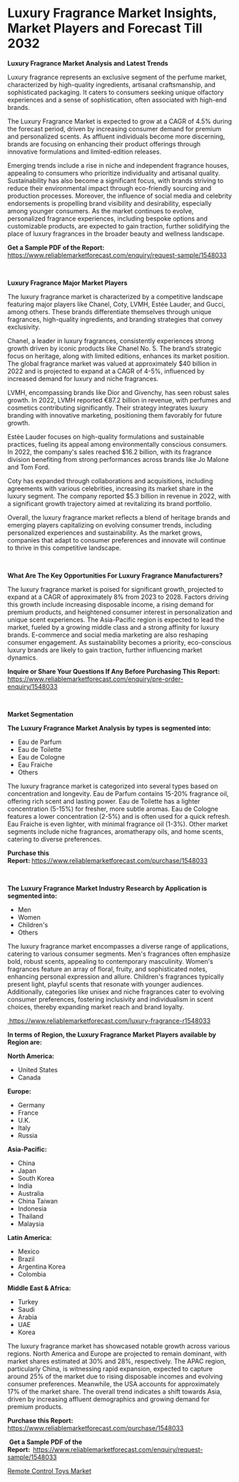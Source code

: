 <p><h1>Luxury Fragrance Market Insights, Market Players and Forecast Till 2032</h1></p><p><strong>Luxury Fragrance Market Analysis and Latest Trends</strong></p>
<p><p>Luxury fragrance represents an exclusive segment of the perfume market, characterized by high-quality ingredients, artisanal craftsmanship, and sophisticated packaging. It caters to consumers seeking unique olfactory experiences and a sense of sophistication, often associated with high-end brands.</p><p>The Luxury Fragrance Market is expected to grow at a CAGR of 4.5% during the forecast period, driven by increasing consumer demand for premium and personalized scents. As affluent individuals become more discerning, brands are focusing on enhancing their product offerings through innovative formulations and limited-edition releases. </p><p>Emerging trends include a rise in niche and independent fragrance houses, appealing to consumers who prioritize individuality and artisanal quality. Sustainability has also become a significant focus, with brands striving to reduce their environmental impact through eco-friendly sourcing and production processes. Moreover, the influence of social media and celebrity endorsements is propelling brand visibility and desirability, especially among younger consumers. As the market continues to evolve, personalized fragrance experiences, including bespoke options and customizable products, are expected to gain traction, further solidifying the place of luxury fragrances in the broader beauty and wellness landscape.</p></p>
<p><strong>Get a Sample PDF of the Report:&nbsp;</strong> <a href="https://www.reliablemarketforecast.com/enquiry/request-sample/1548033?utm_campaign=1130&utm_medium=2&utm_source=Github&utm_content=ia&utm_term=08022025&utm_id=luxury-fragrance">https://www.reliablemarketforecast.com/enquiry/request-sample/1548033</a></p>
<p>&nbsp;</p>
<p><strong>Luxury Fragrance Major Market Players</strong></p>
<p><p>The luxury fragrance market is characterized by a competitive landscape featuring major players like Chanel, Coty, LVMH, Estée Lauder, and Gucci, among others. These brands differentiate themselves through unique fragrances, high-quality ingredients, and branding strategies that convey exclusivity.</p><p>Chanel, a leader in luxury fragrances, consistently experiences strong growth driven by iconic products like Chanel No. 5. The brand’s strategic focus on heritage, along with limited editions, enhances its market position. The global fragrance market was valued at approximately $40 billion in 2022 and is projected to expand at a CAGR of 4-5%, influenced by increased demand for luxury and niche fragrances.</p><p>LVMH, encompassing brands like Dior and Givenchy, has seen robust sales growth. In 2022, LVMH reported €87.2 billion in revenue, with perfumes and cosmetics contributing significantly. Their strategy integrates luxury branding with innovative marketing, positioning them favorably for future growth.</p><p>Estée Lauder focuses on high-quality formulations and sustainable practices, fueling its appeal among environmentally conscious consumers. In 2022, the company's sales reached $16.2 billion, with its fragrance division benefiting from strong performances across brands like Jo Malone and Tom Ford.</p><p>Coty has expanded through collaborations and acquisitions, including agreements with various celebrities, increasing its market share in the luxury segment. The company reported $5.3 billion in revenue in 2022, with a significant growth trajectory aimed at revitalizing its brand portfolio.</p><p>Overall, the luxury fragrance market reflects a blend of heritage brands and emerging players capitalizing on evolving consumer trends, including personalized experiences and sustainability. As the market grows, companies that adapt to consumer preferences and innovate will continue to thrive in this competitive landscape.</p></p>
<p>&nbsp;</p>
<p><strong>What Are The Key Opportunities For Luxury Fragrance Manufacturers?</strong></p>
<p><p>The luxury fragrance market is poised for significant growth, projected to expand at a CAGR of approximately 8% from 2023 to 2028. Factors driving this growth include increasing disposable income, a rising demand for premium products, and heightened consumer interest in personalization and unique scent experiences. The Asia-Pacific region is expected to lead the market, fueled by a growing middle class and a strong affinity for luxury brands. E-commerce and social media marketing are also reshaping consumer engagement. As sustainability becomes a priority, eco-conscious luxury brands are likely to gain traction, further influencing market dynamics.</p></p>
<p><strong>Inquire or Share Your Questions If Any Before Purchasing This Report:</strong> <a href="https://www.reliablemarketforecast.com/enquiry/pre-order-enquiry/1548033?utm_campaign=1130&utm_medium=2&utm_source=Github&utm_content=ia&utm_term=08022025&utm_id=luxury-fragrance">https://www.reliablemarketforecast.com/enquiry/pre-order-enquiry/1548033</a></p>
<p>&nbsp;</p>
<p><strong>Market Segmentation</strong></p>
<p><strong>The Luxury Fragrance Market Analysis by types is segmented into:</strong></p>
<p><ul><li>Eau de Parfum</li><li>Eau de Toilette</li><li>Eau de Cologne</li><li>Eau Fraiche</li><li>Others</li></ul></p>
<p><p>The luxury fragrance market is categorized into several types based on concentration and longevity. Eau de Parfum contains 15-20% fragrance oil, offering rich scent and lasting power. Eau de Toilette has a lighter concentration (5-15%) for fresher, more subtle aromas. Eau de Cologne features a lower concentration (2-5%) and is often used for a quick refresh. Eau Fraiche is even lighter, with minimal fragrance oil (1-3%). Other market segments include niche fragrances, aromatherapy oils, and home scents, catering to diverse preferences.</p></p>
<p><strong>Purchase this Report:&nbsp;</strong><a href="https://www.reliablemarketforecast.com/purchase/1548033?utm_campaign=1130&utm_medium=2&utm_source=Github&utm_content=ia&utm_term=08022025&utm_id=luxury-fragrance">https://www.reliablemarketforecast.com/purchase/1548033</a></p>
<p>&nbsp;</p>
<p><strong>The Luxury Fragrance Market Industry Research by Application is segmented into:</strong></p>
<p><ul><li>Men</li><li>Women</li><li>Children's</li><li>Others</li></ul></p>
<p><p>The luxury fragrance market encompasses a diverse range of applications, catering to various consumer segments. Men's fragrances often emphasize bold, robust scents, appealing to contemporary masculinity. Women's fragrances feature an array of floral, fruity, and sophisticated notes, enhancing personal expression and allure. Children's fragrances typically present light, playful scents that resonate with younger audiences. Additionally, categories like unisex and niche fragrances cater to evolving consumer preferences, fostering inclusivity and individualism in scent choices, thereby expanding market reach and brand loyalty.</p></p>
<p><a href="https://www.reliablemarketforecast.com/luxury-fragrance-r1548033?utm_campaign=1130&utm_medium=2&utm_source=Github&utm_content=ia&utm_term=08022025&utm_id=luxury-fragrance">&nbsp;https://www.reliablemarketforecast.com/luxury-fragrance-r1548033</a></p>
<p><strong>In terms of Region, the Luxury Fragrance Market Players available by Region are:</strong></p>
<p>
    <p> <strong> North America: </strong>
        <ul>
            <li>United States</li>
            <li>Canada</li>
        </ul>
        </p> 
    <p> <strong> Europe: </strong>
        <ul>
            <li>Germany</li>
            <li>France</li>
            <li>U.K.</li>
            <li>Italy</li>
            <li>Russia</li>
        </ul>
        </p> 
    <p> <strong> Asia-Pacific: </strong>
        <ul>
            <li>China</li>
            <li>Japan</li>
            <li>South Korea</li>
            <li>India</li>
            <li>Australia</li>
            <li>China Taiwan</li>
            <li>Indonesia</li>
            <li>Thailand</li>
            <li>Malaysia</li>
        </ul>
        </p> 
    <p> <strong> Latin America: </strong>
        <ul>
            <li>Mexico</li>
            <li>Brazil</li>
            <li>Argentina Korea</li>
            <li>Colombia</li>
        </ul>
        </p> 
    <p> <strong> Middle East & Africa: </strong>
        <ul>
            <li>Turkey</li>
            <li>Saudi</li>
            <li>Arabia</li>
            <li>UAE</li>
            <li>Korea</li>
        </ul>
    </p>
    </p>
<p><p>The luxury fragrance market has showcased notable growth across various regions. North America and Europe are projected to remain dominant, with market shares estimated at 30% and 28%, respectively. The APAC region, particularly China, is witnessing rapid expansion, expected to capture around 25% of the market due to rising disposable incomes and evolving consumer preferences. Meanwhile, the USA accounts for approximately 17% of the market share. The overall trend indicates a shift towards Asia, driven by increasing affluent demographics and growing demand for premium products.</p></p>
<p><strong>Purchase this Report: </strong><a href="https://www.reliablemarketforecast.com/purchase/1548033?utm_campaign=1130&utm_medium=2&utm_source=Github&utm_content=ia&utm_term=08022025&utm_id=luxury-fragrance">https://www.reliablemarketforecast.com/purchase/1548033</a></p>
<p>&nbsp;<strong>Get a Sample PDF of the Report:&nbsp;&nbsp;</strong><a href="https://www.reliablemarketforecast.com/enquiry/request-sample/1548033?utm_campaign=1130&utm_medium=2&utm_source=Github&utm_content=ia&utm_term=08022025&utm_id=luxury-fragrance">https://www.reliablemarketforecast.com/enquiry/request-sample/1548033</a></p>
<p><strong></strong></p>
<p><p><a href="https://github.com/RickHolmes3/Market-Research-Report-List-7/blob/main/remote-control-toys-market.md?utm_campaign=1130&utm_medium=2&utm_source=Github&utm_content=ia&utm_term=08022025&utm_id=luxury-fragrance">Remote Control Toys Market</a></p></p>
